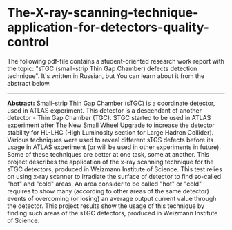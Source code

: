 # The-X-ray-scanning-technique-application-for-detectors-quality-control
The following pdf-file contains a student-oriented research work report with the topic: "sTGC (small-strip Thin Gap Chamber) defects detection technique". It's written in Russian, but You can learn about it from the abstract below.
***
**Abstract:**
Small-strip Thin Gap Chamber (sTGC) is a coordinate detector, used in ATLAS experiment. This detector is a descendant of another detector - Thin Gap Chamber (TGC). STGC started to be used in ATLAS experiment after The New Small Wheel Upgrade to increase the detector stability for HL-LHC (High Luminosity section for Large Hadron Collider). Various techniques were used to reveal different sTGS defects before its usage in ATLAS experiment (or will be used in other experiments in future). Some of these techniques are better at one task, some at another. This project describes the application of the x-ray scanning technique for the sTGC detectors, produced in Weizmann Institute of Science. This test relies on using x-ray scanner to irradiate the surface of detector to find so-called "hot" and "cold" areas. An area consider to be called "hot" or "cold" requires to show many (according to other areas of the same detector) events of overcoming (or losing) an average output current value through the detector. This project results show the usage of this technique by finding such areas of the sTGC detectors, produced in Weizmann Institute of Science.
